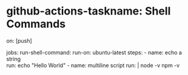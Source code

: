 # github-actions-taskname: Shell Commands

on: [push]

jobs: 
  run-shell-command: 
    run-on: ubuntu-latest
    steps: 
      - name: echo a string  
        run: echo "Hello World"
      - name: multiline script
        run: |
          node -v
          npm -v   
